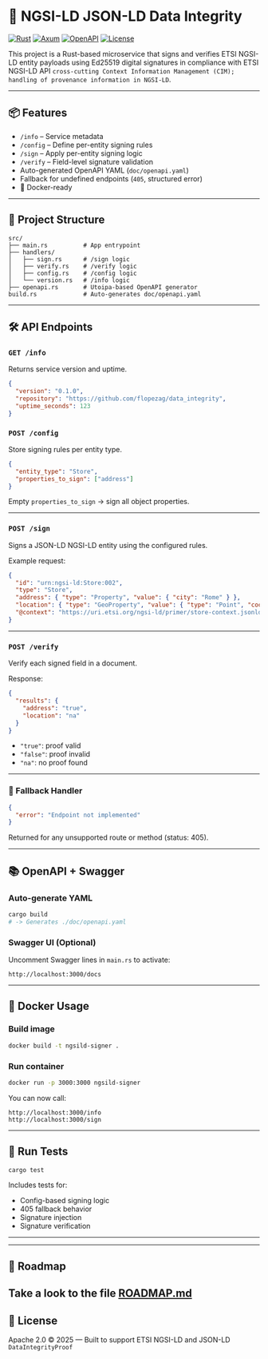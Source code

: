 # 🔐 NGSI-LD JSON-LD Data Integrity

[![Rust](https://img.shields.io/badge/Rust-🦀-orange?style=flat-square)](https://www.rust-lang.org/)
[![Axum](https://img.shields.io/badge/Axum-Web--Framework-blue?style=flat-square)](https://docs.rs/axum)
[![OpenAPI](https://img.shields.io/badge/OpenAPI-Generated-green?style=flat-square)](https://swagger.io/specification/)
[![License](https://img.shields.io/badge/license-Apache2.0-blue.svg?style=flat-square)](LICENSE)

This project is a Rust-based microservice that signs and verifies ETSI NGSI-LD entity payloads using Ed25519 digital signatures in compliance with ETSI NGSI-LD API `cross-cutting Context Information Management (CIM);
handling of provenance information in NGSI-LD`.

---

## 📦 Features

- `/info` – Service metadata
- `/config` – Define per-entity signing rules
- `/sign` – Apply per-entity signing logic
- `/verify` – Field-level signature validation
- Auto-generated OpenAPI YAML (`doc/openapi.yaml`)
- Fallback for undefined endpoints (`405`, structured error)
- 🚀 Docker-ready

---

## 📘 Project Structure

```
src/
├── main.rs          # App entrypoint
├── handlers/
│   ├── sign.rs      # /sign logic
│   ├── verify.rs    # /verify logic
│   ├── config.rs    # /config logic
│   └── version.rs   # /info logic
├── openapi.rs       # Utoipa-based OpenAPI generator
build.rs             # Auto-generates doc/openapi.yaml
```

---

## 🛠 API Endpoints

### `GET /info`

Returns service version and uptime.

```json
{
  "version": "0.1.0",
  "repository": "https://github.com/flopezag/data_integrity",
  "uptime_seconds": 123
}
```

### `POST /config`

Store signing rules per entity type.

```json
{
  "entity_type": "Store",
  "properties_to_sign": ["address"]
}
```

Empty `properties_to_sign` → sign all object properties.

---

### `POST /sign`

Signs a JSON-LD NGSI-LD entity using the configured rules.

Example request:

```json
{
  "id": "urn:ngsi-ld:Store:002",
  "type": "Store",
  "address": { "type": "Property", "value": { "city": "Rome" } },
  "location": { "type": "GeoProperty", "value": { "type": "Point", "coordinates": [10, 10] } },
  "@context": "https://uri.etsi.org/ngsi-ld/primer/store-context.jsonld"
}
```

---

### `POST /verify`

Verify each signed field in a document.

Response:

```json
{
  "results": {
    "address": "true",
    "location": "na"
  }
}
```

* `"true"`: proof valid
* `"false"`: proof invalid
* `"na"`: no proof found

---

### 🔁 Fallback Handler

```json
{
  "error": "Endpoint not implemented"
}
```

Returned for any unsupported route or method (status: 405).

---

## 📚 OpenAPI + Swagger

### Auto-generate YAML

```bash
cargo build
# -> Generates ./doc/openapi.yaml
```

### Swagger UI (Optional)

Uncomment Swagger lines in `main.rs` to activate:

```
http://localhost:3000/docs
```

---

## 🐳 Docker Usage

### Build image

```bash
docker build -t ngsild-signer .
```

### Run container

```bash
docker run -p 3000:3000 ngsild-signer
```

You can now call:

```
http://localhost:3000/info
http://localhost:3000/sign
```

---

## 🧪 Run Tests

```bash
cargo test
```

Includes tests for:

* Config-based signing logic
* 405 fallback behavior
* Signature injection
* Signature verification

---

---

## 🔮 Roadmap

Take a look to the file [ROADMAP.md](ROADMAP.md)
---

## 📘 License

Apache 2.0 © 2025 — Built to support ETSI NGSI-LD and JSON-LD `DataIntegrityProof`
